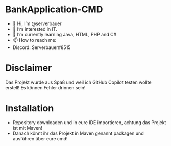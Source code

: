 # BankApplication-CMD

- 👋 Hi, I’m @serverbauer
- 👀 I’m interested in IT.
- 🌱 I’m currently learning Java, HTML, PHP and C#
- 📫 How to reach me:
- Discord: Serverbauer#8515

# Disclaimer
Das Projekt wurde aus Spaß und weil ich GitHub Copilot testen wollte erstell!
Es können Fehler drinnen sein!


# Installation

- Repository downloaden und in eure IDE importieren, achtung das Projekt ist mit Maven!
- Danach könnt ihr das Projekt in Maven genannt packagen und ausführen über eure cmd!
